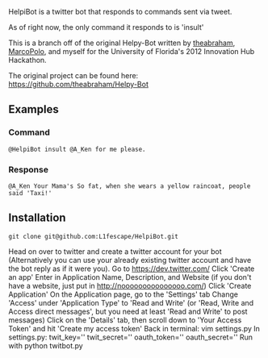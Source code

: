 HelpiBot is a twitter bot that responds to commands sent via tweet.

As of right now, the only command it responds to is 'insult'

This is a branch off of the original Helpy-Bot written by [theabraham](https://github.com/theabraham), [MarcoPolo](https://github.com/MarcoPolo), and myself for the University of Florida's 2012 Innovation Hub Hackathon.

The original project can be found here: https://github.com/theabraham/Helpy-Bot


Examples
--------
### Command
    @HelpiBot insult @A_Ken for me please.
### Response
    @A_Ken Your Mama's So fat, when she wears a yellow raincoat, people said 'Taxi!'

Installation
------------
    git clone git@github.com:L1fescape/HelpiBot.git
Head on over to twitter and create a twitter account for your bot (Alternatively you can use your already existing twitter account and have the bot reply as if it were you).
Go to https://dev.twitter.com/
Click 'Create an app'
Enter in Application Name, Description, and Website (if you don't have a website, just put in http://nooooooooooooooo.com/)
Click 'Create Application'
On the Application page, go to the 'Settings' tab
Change 'Access' under 'Application Type' to 'Read and Write' (or 'Read, Write and Access direct messages', but you need at least 'Read and Write' to post messages)
Click on the 'Details' tab, then scroll down to 'Your Access Token' and hit 'Create my access token'
Back in terminal:
    vim settings.py
In settings.py:
    twit_key='<Your Consumer Key Here>'
    twit_secret='<Your Consumer Secret Here>'
    oauth_token='<Your Access Token Here>'
    oauth_secret='<Your Access Token Secret Here>'
Run with
    python twitbot.py
